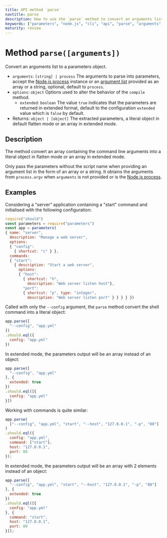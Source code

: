 ```yaml
---
title: API method `parse`
navtitle: parse
description: How to use the `parse` method to convert an arguments list to a parameters object.
keywords: ["parameters", "node.js", "cli", "api", "parse", "arguments", "argv", "array"]
maturity: review
---
```


# Method `parse([arguments])`

Convert an arguments list to a parameters object.

* `arguments`: `[string] | process` The arguments to parse into parameters, accept the [Node.js process](https://nodejs.org/api/process.html) instance or an [argument list](https://nodejs.org/api/process.html#process_process_argv) provided as an array or a string, optional, default to `process`.
* `options`: `object` Options used to alter the behavior of the `compile` method.
  * `extended`: `boolean` The value `true` indicates that the parameters are returned in extended format, default to the configuration `extended` value which is `false` by default.
* Returns: `object | [object]` The extracted parameters, a literal object in default flatten mode or an array in extended mode.

## Description

The method convert an array containing the command line arguments into a literal object in flatten mode or an array in extended mode.

Only pass the parameters without the script name when providing an argument list in the form of an array or a string. It obtains the arguments from `process.argv` when `arguments` is not provided or is the [Node.js process](https://nodejs.org/api/process.html).

## Examples

Considering a "server" application containing a "start" command and initialised with the following configuration:

```js
require("should")
const parameters = require("parameters")
const app = parameters(
{ name: "server",
  description: "Manage a web server",
  options:
  { "config":
    { shortcut: "c" } },
  commands:
  { "start":
    { description: "Start a web server",
      options:
      { "host":
        { shortcut: "h",
          description: "Web server listen host"},
        "port":
        { shortcut: "p", type: "integer",
          description: "Web server listen port" } } } } })
```

Called with only the `--config` argument, the `parse` method convert the shell command into a literal object:

```js
app.parse([
  "--config", "app.yml"
])
.should.eql({
  config: "app.yml"
})
```

In extended mode, the parameters output will be an array instead of an object:

```js
app.parse([
  "--config", "app.yml"
], {
  extended: true
})
.should.eql([{
  config: "app.yml"
}])
```

Working with commands is quite similar:

```javascript
app.parse(
  ["--config", "app.yml", "start", "--host", "127.0.0.1", "-p", "80"]
)
.should.eql({
  config: "app.yml",
  command: ["start"],
  host: "127.0.0.1",
  port: 80
});
```

In extended mode, the parameters output will be an array with 2 elements instead of an object:

```javascript
app.parse([
  "--config", "app.yml", "start", "--host", "127.0.0.1", "-p", "80"]
], {
  extended: true
})
.should.eql([{
  config: "app.yml"
}, {
  command: "start",
  host: "127.0.0.1",
  port: 80
}]);
```
